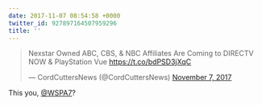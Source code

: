```yaml
---
date: 2017-11-07 08:54:58 +0000
twitter_id: 927897164507959296
title: ''
---
```


<blockquote class="twitter-tweet"><p lang="en" dir="ltr">Nexstar Owned ABC, CBS, &amp; NBC Affiliates Are Coming to DIRECTV NOW &amp; PlayStation Vue <a href="https://t.co/bdPSD3jXqC">https://t.co/bdPSD3jXqC</a></p>&mdash; CordCuttersNews (@CordCuttersNews) <a href="https://twitter.com/CordCuttersNews/status/927896469985783809?ref_src=twsrc%5Etfw">November 7, 2017</a></blockquote>
<script async src="https://platform.twitter.com/widgets.js" charset="utf-8"></script>

This you, [@WSPA7](https://twitter.com/WSPA7)?
